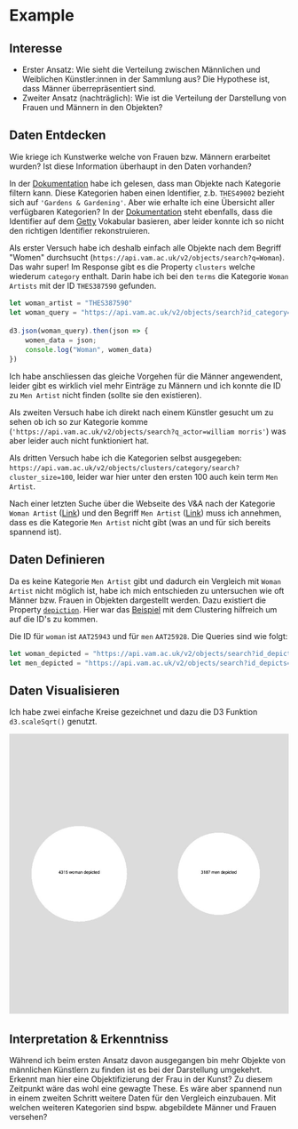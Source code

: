 # Example 

## Interesse

- Erster Ansatz: Wie sieht die Verteilung zwischen Männlichen und Weiblichen Künstler:innen in der Sammlung aus? Die Hypothese ist, dass Männer überrepräsentiert sind. 
- Zweiter Ansatz (nachträglich): Wie ist die Verteilung der Darstellung von Frauen und Männern in den Objekten?

## Daten Entdecken

Wie kriege ich Kunstwerke welche von Frauen bzw. Männern erarbeitet wurden? Ist diese Information überhaupt in den Daten vorhanden? 

In der [Dokumentation](https://developers.vam.ac.uk/guide/v2/filter/introduction.html#filter-by-category) habe ich gelesen, dass man Objekte nach Kategorie filtern kann. Diese Kategorien haben einen Identifier, z.b. `THES49002` bezieht sich auf `'Gardens & Gardening'`. Aber wie erhalte ich eine Übersicht aller verfügbaren Kategorien? In der [Dokumentation](https://developers.vam.ac.uk/guide/v2/common-identifiers.html) steht ebenfalls, dass die Identifier auf dem [Getty](https://www.getty.edu/research/tools/vocabularies/) Vokabular basieren, aber leider konnte ich so nicht den richtigen Identifier rekonstruieren.

Als erster Versuch habe ich deshalb einfach alle Objekte nach dem Begriff "Women" durchsucht (`https://api.vam.ac.uk/v2/objects/search?q=Woman`). Das wahr super! Im Response gibt es die Property `clusters` welche wiederum `category` enthalt. Darin habe ich bei den `terms` die Kategorie `Woman Artists` mit der ID `THES387590` gefunden.

```js
let woman_artist = "THES387590"
let woman_query = "https://api.vam.ac.uk/v2/objects/search?id_category=" + woman_artist;

d3.json(woman_query).then(json => {
    women_data = json;
    console.log("Woman", women_data)
})
```

Ich habe anschliessen das gleiche Vorgehen für die Männer angewendent, leider gibt es wirklich viel mehr Einträge zu Männern und ich konnte die ID zu `Men Artist` nicht finden (sollte sie den existieren). 

Als zweiten Versuch habe ich direkt nach einem Künstler gesucht um zu sehen ob ich so zur Kategorie komme (`'https://api.vam.ac.uk/v2/objects/search?q_actor=william morris'`) was aber leider auch nicht funktioniert hat. 

Als dritten Versuch habe ich die Kategorien selbst ausgegeben: `https://api.vam.ac.uk/v2/objects/clusters/category/search?cluster_size=100`, leider war hier unter den ersten 100 auch kein term `Men Artist`. 

Nach einer letzten Suche über die Webseite des V&A nach der Kategorie `Woman Artist` ([Link](https://collections.vam.ac.uk/search/?id_category=THES387590)) und den Begriff `Men Artist` ([Link](https://collections.vam.ac.uk/search/?q=men%20artist&page=1&page_size=15)) muss ich annehmen, dass es die Kategorie `Men Artist` nicht gibt (was an und für sich bereits spannend ist).

## Daten Definieren

Da es keine Kategorie `Men Artist` gibt und dadurch ein Vergleich mit `Woman Artist` nicht möglich ist, habe ich mich entschieden zu untersuchen wie oft Männer bzw. Frauen in Objekten dargestellt werden. Dazu existiert die Property [`depiction`](https://developers.vam.ac.uk/guide/v2/filter/introduction.html#filter-by-depiction). Hier war das [Beispiel](https://developers.vam.ac.uk/guide/v2/data-vis/clustering.html) mit dem Clustering hilfreich um auf die ID's zu kommen. 

Die ID für `woman` ist `AAT25943` und für `men` `AAT25928`. Die Queries sind wie folgt: 

```js
let woman_depicted = "https://api.vam.ac.uk/v2/objects/search?id_depicts=AAT25943";
let men_depicted = "https://api.vam.ac.uk/v2/objects/search?id_depicts=AAT25928"
```

## Daten Visualisieren

Ich habe zwei einfache Kreise gezeichnet und dazu die D3 Funktion `d3.scaleSqrt()` genutzt.

![](export-1.jpg)

## Interpretation & Erkenntniss

Während ich beim ersten Ansatz davon ausgegangen bin mehr Objekte von männlichen Künstlern zu finden ist es bei der Darstellung umgekehrt. Erkennt man hier eine Objektifizierung der Frau in der Kunst? Zu diesem Zeitpunkt wäre das wohl eine gewagte These. Es wäre aber spannend nun in einem zweiten Schritt weitere Daten für den Vergleich einzubauen. Mit welchen weiteren Kategorien sind bspw. abgebildete Männer und Frauen versehen?